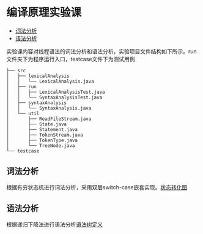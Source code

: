 # 编译原理实验课   
- [词法分析](#词法分析)   
- [语法分析](#语法分析)   

实验课内容对线程语法的词法分析和语法分析，实验项目文件结构如下所示。run文件夹下为程序运行入口，testcase文件下为测试用例   

```
├── src
│   ├── lexicalAnalysis
│   │   └── LexicalAnalysis.java
│   ├── run
│   │   ├── LexicalAnalysisTest.java
│   │   └── SyntaxAnalysisTest.java
│   ├── syntaxAnalysis
│   │   └── SyntaxAnalysis.java
│   └── util
│       ├── ReadFileStream.java
│       ├── State.java
│       ├── Statement.java
│       ├── TokenStream.java
│       ├── TokenType.java
│       └── TreeNode.java
└── testcase
```
## 词法分析   
根据有穷状态机进行词法分析，采用双层switch-case嵌套实现。[状态转化图](./docs/词法规则-状态转化图.tex)   

##  语法分析   
根据递归下降法进行语法分析[语法树定义](./docs/语法规则-语法树定义.tex)   
